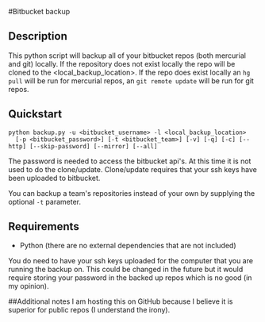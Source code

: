 #Bitbucket backup

## Description
This python script will backup all of your bitbucket repos (both mercurial and git) locally.
If the repository does not exist locally the repo will be cloned to the <local_backup_location>.
If the repo does exist locally an `hg pull` will be run for mercurial repos,
an `git remote update` will be run for git repos.

## Quickstart
```
python backup.py -u <bitbucket_username> -l <local_backup_location>
  [-p <bitbucket_password>] [-t <bitbucket_team>] [-v] [-q] [-c] [--http] [--skip-password] [--mirror] [--all]
```
The password is needed to access the bitbucket api's.  At this time it is not used to do the clone/update.
Clone/update requires that your ssh keys have been uploaded to bitbucket.

You can backup a team's repositories instead of your own by supplying the optional `-t` parameter.

## Requirements
* Python (there are no external dependencies that are not included)

You do need to have your ssh keys uploaded for the computer that you are running the backup on.
This could be changed in the future but it would require storing your password in the backed up repos which is no good (in my opinion).

##Additional notes
I am hosting this on GitHub because I believe it is superior for public repos (I understand the irony).
